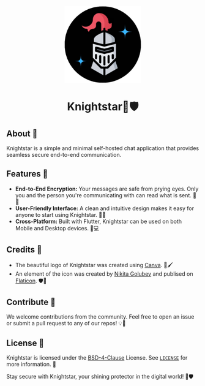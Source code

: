 <div align="center">
  <img width="200" src="https://github.com/KnightstarApp/logo/blob/main/KnightStarApp/regular/circulaire/knightstar-transparent.png" alt="Knightstar Logo">
  <H1>Knightstar🌟🛡️</H1>
</div>



## About 📖

Knightstar is a simple and minimal self-hosted chat application that provides seamless secure end-to-end communication.

## Features 🎁

- **End-to-End Encryption:** Your messages are safe from prying eyes. Only you and the person you're communicating with can read what is sent. 📨🔐
- **User-Friendly Interface:** A clean and intuitive design makes it easy for anyone to start using Knightstar. 👥✨
- **Cross-Platform:** Built with Flutter, Knightstar can be used on both Mobile and Desktop devices. 📱💻

## Credits 🙏

- The beautiful logo of Knightstar was created using [Canva](https://www.canva.com/). 🎨🖌️
- An element of the icon was created by [Nikita Golubev](https://twitter.com/lastspark_ng) and publised on [Flaticon](https://www.flaticon.com/authors/nikita-golubev). 🛡️🌟

## Contribute 🤝

We welcome contributions from the community. Feel free to open an issue or submit a pull request to any of our repos! 💡🔧

## License 📄

Knightstar is licensed under the [BSD-4-Clause](https://en.wikipedia.org/wiki/BSD_licenses) License. See [`LICENSE`](./LICENSE) for more information. 📜

Stay secure with Knightstar, your shining protector in the digital world! 🌟🛡️
